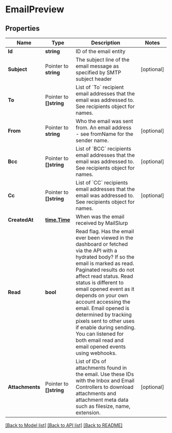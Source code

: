 # EmailPreview

## Properties

Name | Type | Description | Notes
------------ | ------------- | ------------- | -------------
**Id** | **string** | ID of the email entity | 
**Subject** | Pointer to **string** | The subject line of the email message as specified by SMTP subject header | [optional] 
**To** | Pointer to **[]string** | List of &#x60;To&#x60; recipient email addresses that the email was addressed to. See recipients object for names. | 
**From** | Pointer to **string** | Who the email was sent from. An email address - see fromName for the sender name. | [optional] 
**Bcc** | Pointer to **[]string** | List of &#x60;BCC&#x60; recipients email addresses that the email was addressed to. See recipients object for names. | [optional] 
**Cc** | Pointer to **[]string** | List of &#x60;CC&#x60; recipients email addresses that the email was addressed to. See recipients object for names. | [optional] 
**CreatedAt** | [**time.Time**](time.Time) | When was the email received by MailSlurp | 
**Read** | **bool** | Read flag. Has the email ever been viewed in the dashboard or fetched via the API with a hydrated body? If so the email is marked as read. Paginated results do not affect read status. Read status is different to email opened event as it depends on your own account accessing the email. Email opened is determined by tracking pixels sent to other uses if enable during sending. You can listened for both email read and email opened events using webhooks. | 
**Attachments** | Pointer to **[]string** | List of IDs of attachments found in the email. Use these IDs with the Inbox and Email Controllers to download attachments and attachment meta data such as filesize, name, extension. | [optional] 

[[Back to Model list]](../README#documentation-for-models) [[Back to API list]](../README#documentation-for-api-endpoints) [[Back to README]](../README)


